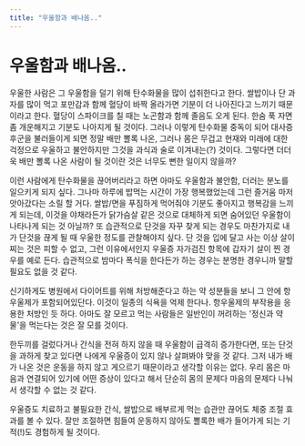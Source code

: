 ```yaml
---
title: "우울함과 배나옴.."
---
```

# 우울함과 배나옴..


우울한 사람은 그 우울함을 덜기 위해 탄수화물을 많이 섭취한다고 한다. 쌀밥이나 단 과자를 많이 먹고 포만감과 함께 혈당이 바짝 올라가면 기분이 더 나아진다고 느끼기 때문이라고 한다. 혈당이 스파이크를 칠 때는 노곤함과 함께 졸음도 오게 된다. 한숨 푹 자면 좀 개운해지고 기분도 나아지게 될 것이다. 그러나 이렇게 탄수화물 중독이 되어 대사증후군을 불러들이게 되면 정말 배만 뽈록 나온, 그러나 몸은 무겁고 현재와 미래에 대한 걱정으로 우울하고 불안하지만 그것을 과식과 술로 이겨내는(?) 것이다. 그렇다면 더더욱 배만 뽈록 나온 사람이 될 것이란 것은 너무도 뻔한 일이지 않을까?




이런 사람에게 탄수화물을 끊어버리라고 하면 아마도 우울함과 불안함, 더러는 분노를 일으키게 되지 싶다. 그나마 하루에 밥먹는 시간이 가장 행복했었는데 그런 즐거움 마저 앗아갔다는 소릴 할 거다. 쌀밥/면을 푸짐하게 먹어줘야 기분도 좋아지고 행복감을 느끼게 되는데, 이것을 야채라든가 닭가슴살 같은 것으로 대체하게 되면 숨어있던 우울함이 나타나게 되는 것 아닐까? 또 습관적으로 단것을 자꾸 찾게 되는 경우도 마찬가지로 내가 단것을 끊게 될 때 우울한 정도를 관찰해야지 싶다. 단 것을 입에 달고 사는 이상 살이 찌는 것은 피할 수 없고, 그런 이유에서인지 우울증 자가검진 항목에 갑자기 살이 찐 경우를 예로 든다. 습관적으로 밤마다 폭식을 한다든가 하는 경우는 분명한 경우니까 말할 필요도 없을 것 같다.




신기하게도 병원에서 다이어트를 위해 처방해준다고 하는 약 성분들을 보니 그 안에 항우울제가 포함되어있단다. 이것이 일종의 식욕을 억제 한다나. 항우울제의 부작용을 응용한 처방인 듯 하다. 아마도 잘 모르고 먹는 사람들은 일반인이 꺼려하는 '정신과 약물'을 먹는다는 것은 잘 모를 것이다. 




한두끼를 걸렀다거나 간식을 전혀 하지 않을 때 우울함이 급격히 증가한다면, 또는 단것을 과하게 찾고 있다면 나에게 우울증이 있지 않나 살펴봐야 맞을 것 같다. 그저 내가 배가 나온 것은 운동을 하지 않고 게으르기 때문이라고 생각할 이유는 없다. 우리 몸은 마음과 연결되어 있기에 어떤 증상이 있다고 해서 단순히 몸의 문제다 마음의 문제다 나눠서 생각할 수 없는 것 같다.




우울증도 치료하고 불필요한 간식, 쌀밥으로 배부르게 먹는 습관만 끊어도 체중 조절 효과를 볼 수 있다. 잘만 조절하면 힘들여 운동하지 않아도 뽈록한 배가 들어가게 되는 기적(!)도 경험하게 될 것이다.


